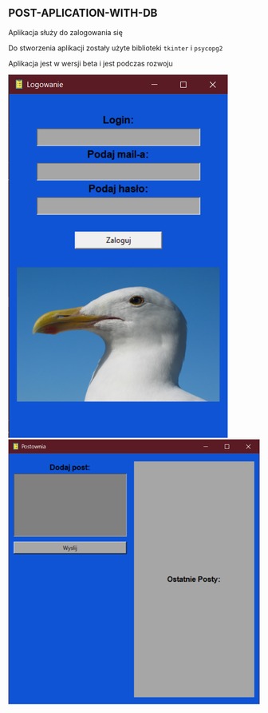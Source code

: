 <h2>POST-APLICATION-WITH-DB</h2>
<p>Aplikacja służy do zalogowania się</p>
<p>Do stworzenia aplikacji zostały użyte biblioteki <code>tkinter</code> i <code>psycopg2</code></p>
<p>Aplikacja jest w wersji beta i jest podczas rozwoju</p>
<img src="Aplikacja.png" alt="">
<img src="Aplikacja2.png" alt="">
